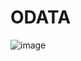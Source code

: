 # ODATA

![image](https://github.com/bhuvabhavik/MY-ABAP-CHEATSHEET/assets/49744703/93ff9bc0-cf0c-4173-b331-fe7bbf142133)
